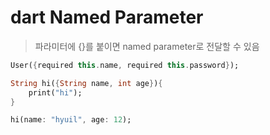 # dart Named Parameter

> 파라미터에 {}를 붙이면 named parameter로 전달할 수 있음

```dart
User({required this.name, required this.password});

String hi({String name, int age}){
    print("hi");
}

hi(name: "hyuil", age: 12);
```
